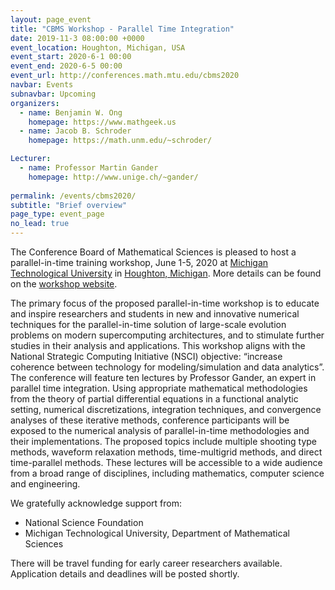 ```yaml
---
layout: page_event
title: "CBMS Workshop - Parallel Time Integration"
date: 2019-11-3 08:00:00 +0000
event_location: Houghton, Michigan, USA
event_start: 2020-6-1 00:00
event_end: 2020-6-5 00:00
event_url: http://conferences.math.mtu.edu/cbms2020
navbar: Events
subnavbar: Upcoming
organizers:
  - name: Benjamin W. Ong
    homepage: https://www.mathgeek.us
  - name: Jacob B. Schroder
    homepage: https://math.unm.edu/~schroder/

Lecturer:
  - name: Professor Martin Gander
    homepage: http://www.unige.ch/~gander/
    
permalink: /events/cbms2020/
subtitle: "Brief overview"
page_type: event_page
no_lead: true
---
```


The Conference Board of Mathematical Sciences is pleased to host a
parallel-in-time training workshop, June 1-5, 2020 at 
[Michigan Technological University](https://www.mtu.edu/) in [Houghton, Michigan](https://www.google.com/maps/place/Houghton,+MI+49931/@37.0561046,-101.0129579,4.43z).  More details can be found on the [workshop website](http://conferences.math.mtu.edu/cbms2020).


The primary focus of the proposed parallel-in-time workshop is to
educate and inspire researchers and students in new and innovative
numerical techniques for the parallel-in-time solution of large-scale
evolution problems on modern supercomputing architectures, and to
stimulate further studies in their analysis and applications. This
workshop aligns with the National Strategic Computing Initiative
(NSCI) objective: “increase coherence between technology for
modeling/simulation and data analytics”.  The conference will feature
ten lectures by Professor Gander, an expert in parallel time
integration. Using appropriate mathematical methodologies from the
theory of partial differential equations in a functional analytic
setting, numerical discretizations, integration techniques, and
convergence analyses of these iterative methods, conference
participants will be exposed to the numerical analysis of
parallel-in-time methodologies and their implementations. The proposed
topics include multiple shooting type methods, waveform relaxation
methods, time-multigrid methods, and direct time-parallel
methods. These lectures will be accessible to a wide audience from a
broad range of disciplines, including mathematics, computer science
and engineering.


We gratefully acknowledge support from:
- National Science Foundation
- Michigan Technological University, Department of Mathematical Sciences

There will be travel funding for early career researchers available. Application details and deadlines will be posted shortly.


